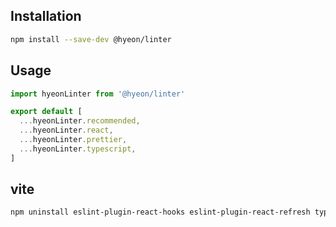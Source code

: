 ## Installation

```bash
npm install --save-dev @hyeon/linter
```

## Usage

```js
import hyeonLinter from '@hyeon/linter'

export default [
  ...hyeonLinter.recommended,
  ...hyeonLinter.react,
  ...hyeonLinter.prettier,
  ...hyeonLinter.typescript,
]
```

## vite

```bash
npm uninstall eslint-plugin-react-hooks eslint-plugin-react-refresh typescript-eslin globals
```